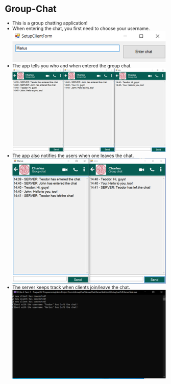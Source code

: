 # Group-Chat
* This is a group chatting application!
* When entering the chat, you first need to choose your username.
![alt text](https://github.com/teomdn01/Group-Chat/blob/master/readme-images/1.png?raw=true)
* The app tells you who and when entered the group chat.
![alt text](https://github.com/teomdn01/Group-Chat/blob/master/readme-images/2.png?raw=true)
* The app also notifies the users when one leaves the chat.
![alt text](https://github.com/teomdn01/Group-Chat/blob/master/readme-images/3.png?raw=true)
* The server keeps track when clients join/leave the chat.
![alt text](https://github.com/teomdn01/Group-Chat/blob/master/readme-images/4.png?raw=true)
